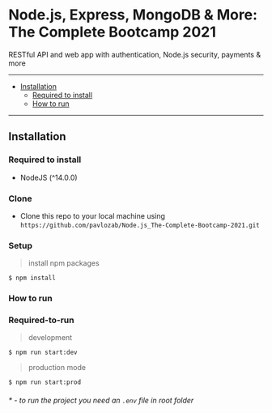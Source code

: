# Node.js, Express, MongoDB & More: The Complete Bootcamp 2021

RESTful API and web app with authentication, Node.js security, payments & more

---

- [Installation](#installation)
  - [Required to install](#Required-to-install)
  - [How to run](#Required-to-run)

---

## Installation

### Required to install

- NodeJS (^14.0.0)

### Clone

- Clone this repo to your local machine using `https://github.com/pavlozab/Node.js_The-Complete-Bootcamp-2021.git`

### Setup

> install npm packages

```shell
$ npm install
```

### How to run

### Required-to-run

> development

```shell
$ npm run start:dev
```

> production mode

```shell
$ npm run start:prod
```

###### <a name="footnote">\*</a> - to run the project you need an `.env` file in root folder
